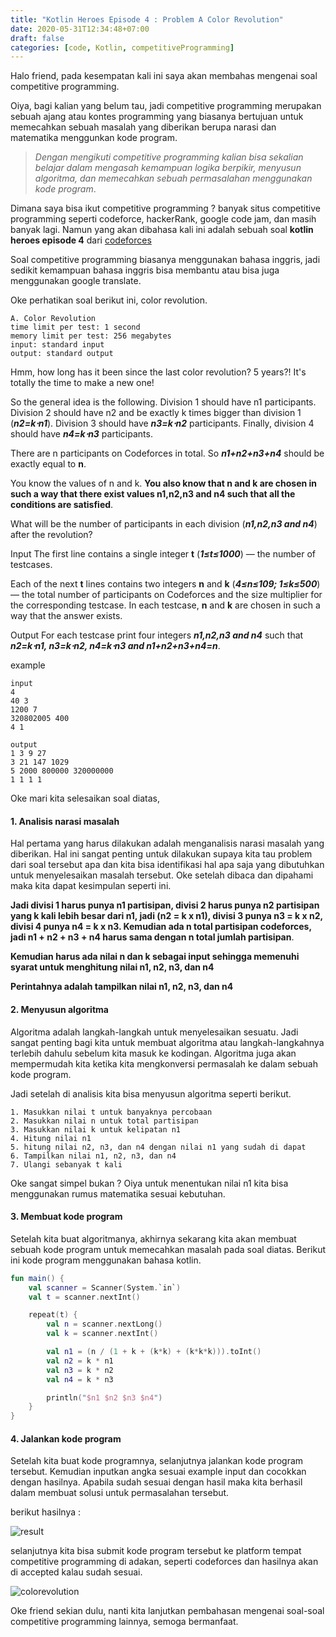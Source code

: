 ```yaml
---
title: "Kotlin Heroes Episode 4 : Problem A Color Revolution"
date: 2020-05-31T12:34:48+07:00
draft: false
categories: [code, Kotlin, competitiveProgramming]
---
```


Halo friend, pada kesempatan kali ini saya akan membahas mengenai soal competitive programming.<!--more-->

Oiya, bagi kalian yang belum tau, jadi competitive programming merupakan sebuah ajang atau kontes programming yang biasanya bertujuan untuk memecahkan sebuah masalah yang diberikan berupa narasi dan matematika menggunkan kode program.

> *Dengan mengikuti competitive programming kalian bisa sekalian belajar dalam mengasah kemampuan logika berpikir, menyusun algoritma, dan memecahkan sebuah permasalahan menggunakan kode program*.

Dimana saya bisa ikut competitive programming ? banyak situs competitive programming seperti codeforce, hackerRank, google code jam, dan masih banyak lagi. Namun yang akan dibahasa kali ini adalah sebuah soal **kotlin heroes episode 4** dari [codeforces](https://codeforces.com/contests)

Soal competitive programming biasanya menggunakan bahasa inggris, jadi sedikit kemampuan bahasa inggris bisa membantu atau bisa juga menggunakan google translate.

Oke perhatikan soal berikut ini, color revolution.

```
A. Color Revolution
time limit per test: 1 second
memory limit per test: 256 megabytes
input: standard input
output: standard output
```
Hmm, how long has it been since the last color revolution? 5 years?! It's totally the time to make a new one!

So the general idea is the following. Division 1 should have n1 participants. Division 2 should have n2 and be exactly k times bigger than division 1 (**_n2=k⋅n1_**). Division 3 should have **_n3=k⋅n2_** participants. Finally, division 4 should have **_n4=k⋅n3_** participants.

There are n participants on Codeforces in total. So **_n1+n2+n3+n4_** should be exactly equal to **n**.

You know the values of n and k. **You also know that n and k are chosen in such a way that there exist values n1,n2,n3 and n4 such that all the conditions are satisfied**.

What will be the number of participants in each division (**_n1,n2,n3 and n4_**) after the revolution?

Input
The first line contains a single integer **t** (**_1≤t≤1000_**) — the number of testcases.

Each of the next **t** lines contains two integers **n** and **k** (**_4≤n≤109; 1≤k≤500_**) — the total number of participants on Codeforces and the size multiplier for the corresponding testcase. In each testcase, **n** and **k** are chosen in such a way that the answer exists.

Output
For each testcase print four integers **_n1,n2,n3 and n4_** such that **_n2=k⋅n1, n3=k⋅n2, n4=k⋅n3 and n1+n2+n3+n4=n_**.

example
```
input
4
40 3
1200 7
320802005 400
4 1
```
```
output
1 3 9 27
3 21 147 1029
5 2000 800000 320000000
1 1 1 1
```

Oke mari kita selesaikan soal diatas,

#### 1. Analisis narasi masalah

Hal pertama yang harus dilakukan adalah menganalisis narasi masalah yang diberikan. Hal ini sangat penting untuk dilakukan supaya kita tau problem dari soal tersebut apa dan kita bisa identifikasi hal apa saja yang dibutuhkan untuk menyelesaikan masalah tersebut. Oke setelah dibaca dan dipahami maka kita dapat kesimpulan seperti ini.

**Jadi divisi 1 harus punya n1 partisipan, divisi 2 harus punya n2 partisipan yang k kali lebih besar dari n1, jadi (n2 = k x n1), divisi 3 punya n3 = k x n2, divisi 4 punya n4 = k x n3. Kemudian ada n total partisipan codeforces, jadi n1 + n2 + n3 + n4 harus sama dengan n total jumlah partisipan**.

**Kemudian harus ada nilai n dan k sebagai input sehingga memenuhi syarat untuk menghitung nilai n1, n2, n3, dan n4**

**Perintahnya adalah tampilkan nilai n1, n2, n3, dan n4**

#### 2. Menyusun algoritma

Algoritma adalah langkah-langkah untuk menyelesaikan sesuatu. Jadi sangat penting bagi kita untuk membuat algoritma atau langkah-langkahnya terlebih dahulu sebelum kita masuk ke kodingan. Algoritma juga akan mempermudah kita ketika kita mengkonversi permasalah ke dalam sebuah kode program.

Jadi setelah di analisis kita bisa menyusun algoritma seperti berikut.

```
1. Masukkan nilai t untuk banyaknya percobaan
2. Masukkan nilai n untuk total partisipan
3. Masukkan nilai k untuk kelipatan n1
4. Hitung nilai n1
5. hitung nilai n2, n3, dan n4 dengan nilai n1 yang sudah di dapat
6. Tampilkan nilai n1, n2, n3, dan n4
7. Ulangi sebanyak t kali
```

Oke sangat simpel bukan ?
Oiya untuk menentukan nilai n1 kita bisa menggunakan rumus matematika sesuai kebutuhan.

#### 3. Membuat kode program

Setelah kita buat algoritmanya, akhirnya sekarang kita akan membuat sebuah kode program untuk memecahkan masalah pada soal diatas. Berikut ini kode program menggunakan bahasa kotlin.

```kotlin
fun main() {
    val scanner = Scanner(System.`in`)
    val t = scanner.nextInt()

    repeat(t) {
        val n = scanner.nextLong()
        val k = scanner.nextInt()

        val n1 = (n / (1 + k + (k*k) + (k*k*k))).toInt()
        val n2 = k * n1
        val n3 = k * n2
        val n4 = k * n3

        println("$n1 $n2 $n3 $n4")
    }
}
```

#### 4. Jalankan kode program

Setelah kita buat kode programnya, selanjutnya jalankan kode program tersebut. Kemudian inputkan angka sesuai example input dan cocokkan dengan hasilnya. Apabila sudah sesuai dengan hasil maka kita berhasil dalam membuat solusi untuk permasalahan tersebut. 

berikut hasilnya :

![result](/uploads/result.JPG "result")

selanjutnya kita bisa submit kode program tersebut ke platform tempat competitive programming di adakan, seperti codeforces dan hasilnya akan di accepted kalau sudah sesuai.

![colorevolution](/uploads/colorevolution.JPG "color revolution")

Oke friend sekian dulu, nanti kita lanjutkan pembahasan mengenai soal-soal competitive programming lainnya, semoga bermanfaat.